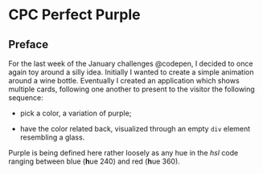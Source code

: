# CPC Perfect Purple

<!-- Proud result live [right here on codepen]() -->

## Preface

For the last week of the January challenges @codepen, I decided to once again toy around a silly idea. Initially I wanted to create a simple animation around a wine bottle. Eventually I created an application which shows multiple cards, following one another to present to the visitor the following sequence:

- pick a color, a variation of purple;

- have the color related back, visualized through an empty `div` element resembling a glass.

Purple is being defined here rather loosely as any hue in the _hsl_ code ranging between blue (**h**ue 240) and red (**h**ue 360).
